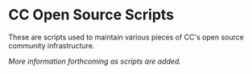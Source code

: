 # CC Open Source Scripts

These are scripts used to maintain various pieces of CC's open source
community infrastructure.

*More information forthcoming as scripts are added.*
